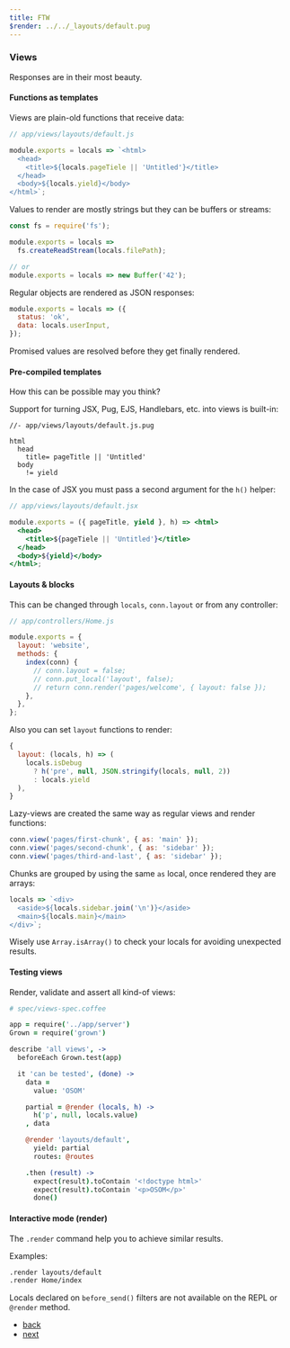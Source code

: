```yaml
---
title: FTW
$render: ../../_layouts/default.pug
---
```


### Views

Responses are in their most beauty.

#### Functions as templates

Views are plain-old functions that receive data:

```js
// app/views/layouts/default.js

module.exports = locals => `<html>
  <head>
    <title>${locals.pageTiele || 'Untitled'}</title>
  </head>
  <body>${locals.yield}</body>
</html>`;
```

Values to render are mostly strings but they can be buffers or streams:

```js
const fs = require('fs');

module.exports = locals =>
  fs.createReadStream(locals.filePath);

// or
module.exports = locals => new Buffer('42');
```

Regular objects are rendered as JSON responses:

```js
module.exports = locals => ({
  status: 'ok',
  data: locals.userInput,
});
```

Promised values are resolved before they get finally rendered.

#### Pre-compiled templates

How this can be possible may you think?

Support for turning JSX, Pug, EJS, Handlebars, etc. into views is built-in:

```jade
//- app/views/layouts/default.js.pug

html
  head
    title= pageTitle || 'Untitled'
  body
    != yield
```

In the case of JSX you must pass a second argument for the `h()` helper:

```jsx
// app/views/layouts/default.jsx

module.exports = ({ pageTitle, yield }, h) => <html>
  <head>
    <title>${pageTiele || 'Untitled'}</title>
  </head>
  <body>${yield}</body>
</html>;
```

#### Layouts & blocks

This can be changed through `locals`, `conn.layout` or from any controller:

```js
// app/controllers/Home.js

module.exports = {
  layout: 'website',
  methods: {
    index(conn) {
      // conn.layout = false;
      // conn.put_local('layout', false);
      // return conn.render('pages/welcome', { layout: false });
    },
  },
};
```

Also you can set `layout` functions to render:

```js
{
  layout: (locals, h) => (
    locals.isDebug
      ? h('pre', null, JSON.stringify(locals, null, 2))
      : locals.yield
  ),
}
```

Lazy-views are created the same way as regular views and render functions:

```js
conn.view('pages/first-chunk', { as: 'main' });
conn.view('pages/second-chunk', { as: 'sidebar' });
conn.view('pages/third-and-last', { as: 'sidebar' });
```

Chunks are grouped by using the same `as` local, once rendered they are arrays:

```js
locals => `<div>
  <aside>${locals.sidebar.join('\n')}</aside>
  <main>${locals.main}</main>
</div>`;
```

Wisely use `Array.isArray()` to check your locals for avoiding unexpected results.

#### Testing views

Render, validate and assert all kind-of views:

```coffee
# spec/views-spec.coffee

app = require('../app/server')
Grown = require('grown')

describe 'all views', ->
  beforeEach Grown.test(app)

  it 'can be tested', (done) ->
    data =
      value: 'OSOM'

    partial = @render (locals, h) ->
      h('p', null, locals.value)
    , data

    @render 'layouts/default',
      yield: partial
      routes: @routes

    .then (result) ->
      expect(result).toContain '<!doctype html>'
      expect(result).toContain '<p>OSOM</p>'
      done()
```

#### Interactive mode (render)

The `.render` command help you to achieve similar results.

Examples:

```bash
.render layouts/default
.render Home/index
```

Locals declared on `before_send()` filters are not available on the REPL or `@render` method.

- [back](/)
- [next](/docs/booting)
